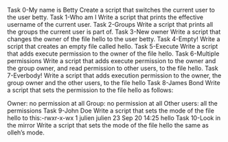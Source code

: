 Task 0-My name is Betty Create a script that switches the current user to the user betty.
Task 1-Who am I Write a script that prints the effective username of the current user.
Task 2-Groups Write a script that prints all the groups the current user is part of.
Task 3-New owner Write a script that changes the owner of the file hello to the user betty.
Task 4-Empty! Write a script that creates an empty file called hello.
Task 5-Execute Write a script that adds execute permission to the owner of the file hello.
Task 6-Multiple permissions Write a script that adds execute permission to the owner and the group owner, and read permission to other users, to the file hello.
Task 7-Everbody! Write a script that adds execution permission to the owner, the group owner and the other users, to the file hello
Task 8-James Bond Write a script that sets the permission to the file hello as follows:

Owner: no permission at all
Group: no permission at all
Other users: all the permissions
Task 9-John Doe Write a script that sets the mode of the file hello to this:-rwxr-x-wx 1 julien julien 23 Sep 20 14:25 hello
Task 10-Look in the mirror Write a script that sets the mode of the file hello the same as olleh’s mode.

